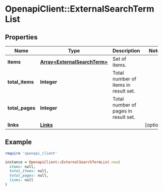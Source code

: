 # OpenapiClient::ExternalSearchTermList

## Properties

| Name | Type | Description | Notes |
| ---- | ---- | ----------- | ----- |
| **items** | [**Array&lt;ExternalSearchTerm&gt;**](ExternalSearchTerm.md) | Set of items. |  |
| **total_items** | **Integer** | Total number of items in result set. |  |
| **total_pages** | **Integer** | Total number of pages in result set. |  |
| **links** | [**Links**](Links.md) |  | [optional] |

## Example

```ruby
require 'openapi_client'

instance = OpenapiClient::ExternalSearchTermList.new(
  items: null,
  total_items: null,
  total_pages: null,
  links: null
)
```

